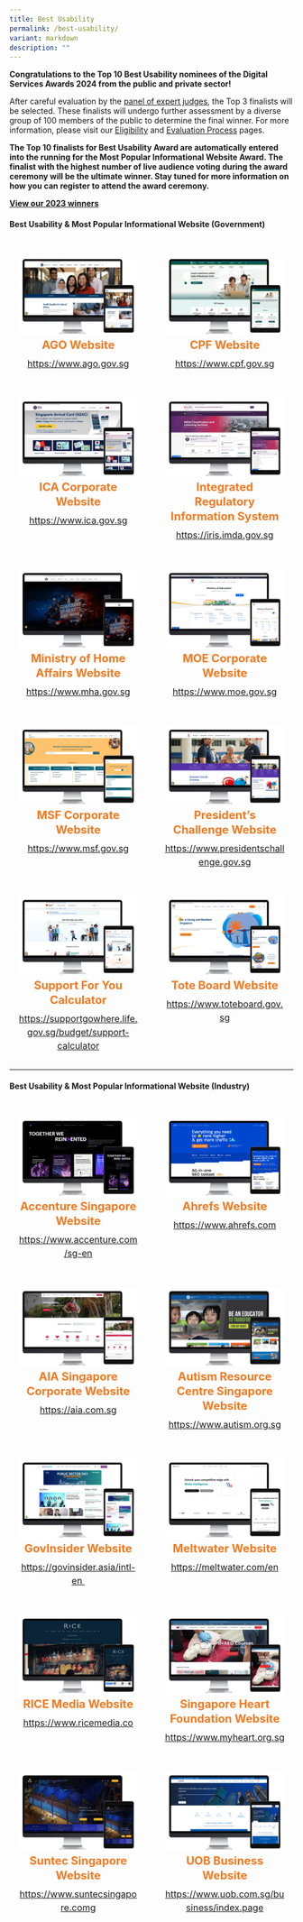 ```yaml
---
title: Best Usability
permalink: /best-usability/
variant: markdown
description: ""
---
```

<style type="text/css">
.content h4 {
    color: #B41E8E;
    font-weight: 700;
}
.winner {
    font-size: 1.25rem;
    color: #F47920;
    font-weight: 700;
    line-height: 1.3 !important;
    margin-top: 0;
	  margin-bottom:8px;
}
.classification {
    font-size: 1rem;
    color: #667085;
    line-height: 1.5 !important;
}
.grid-container {
    display: grid;
    gap: 1rem;
	grid-template-columns: repeat(auto-fit, minmax(15rem, 3fr));
    justify-content: center;
	padding-top:12px;
}
	.grid-container .content{text-align:center;padding:1rem; border-radius: 8px;}

    .grid-container .content:hover {
        box-shadow: 0 0 11px rgba(33,33,33,.2);
    }
</style>

<div>
	<p><strong>Congratulations to the Top 10 Best Usability nominees of the Digital Services Awards 2024 from the public and private sector!</strong></p>
	<p>After careful evaluation by the <a aria-label="Link to Judges" href="/2024-judges/">panel of expert judges</a>, the Top 3 finalists will be selected. These finalists will undergo further assessment by a diverse group of 100 members of the public to determine the final winner. For more information, please visit our <a aria-label="Link to Eligibility" href="/eligibility/">Eligibility</a> and <a aria-label="Link to Evaluation Process" href="/evaluation-process/">Evaluation Process</a> pages.</p>
  <p><strong id="docs-internal-guid-4c9a6648-7fff-b89c-5d9f-468b576d09a3">The Top 10 finalists for Best Usability Award are automatically entered into the running for the Most Popular Informational Website Award. The finalist with the highest number of live audience voting during the award ceremony will be the ultimate winner. Stay tuned for more information on how you can register to attend the award ceremony.</strong></p>
    <p><strong><a aria-label="Link to 2023 Winners" href="/winners/2023/">View our 2023 winners</a></strong></p>
</div>
<h4 class="has-text-centered">Best Usability &amp; Most Popular Informational Website (Government)</h4>
<div class="grid-container">
	<div class="content">
		<div><img alt="" src="/images/2024%20Finalists/gov_ago.png"></div>
		<div class="winner">AGO Website</div>
		<div class="classification"><a target="_blank" href="https://www.ago.gov.sg">https://www.ago.gov.sg</a></div>
	</div>
	<div class="content">
		<div><img alt="" src="/images/2024%20Finalists/gov_cpf.png"></div>
		<div class="winner">CPF Website</div>
		<div class="classification"><a target="_blank" href="https://www.cpf.gov.sg">https://www.cpf.gov.sg</a></div>
	</div>
	<div class="content">
		<div><img alt="" src="/images/2024%20Finalists/gov_ica.png"></div>
		<div class="winner">ICA Corporate Website</div>
		<div class="classification"><a target="_blank" href="https://www.ica.gov.sg">https://www.ica.gov.sg</a></div>
	</div>
	<div class="content">
		<div><img alt="" src="/images/2024%20Finalists/gov_iris_imda.png"></div>
		<div class="winner">Integrated Regulatory Information System</div>
		<div class="classification"><a target="_blank" href="https://iris.imda.gov.sg">https://iris.imda.gov.sg</a></div>
	</div>
	<div class="content">
		<div><img alt="" src="/images/2024%20Finalists/gov_mha.png"></div>
		<div class="winner">Ministry of Home Affairs Website</div>
		<div class="classification"><a target="_blank" href="https://www.mha.gov.sg">https://www.mha.gov.sg</a></div>
	</div>
	<div class="content">
		<div><img alt="" src="/images/2024%20Finalists/gov_moe.png"></div>
		<div class="winner">MOE Corporate Website</div>
		<div class="classification"><a target="_blank" href="https://www.moe.gov.sg">https://www.moe.gov.sg</a></div>
	</div>
	<div class="content">
		<div><img alt="" src="/images/2024%20Finalists/gov_msf.png"></div>
		<div class="winner">MSF Corporate Website</div>
		<div class="classification"><a target="_blank" href="https://www.msf.gov.sg">https://www.msf.gov.sg</a></div>
	</div>
	<div class="content">
		<div><img alt="" src="/images/2024%20Finalists/gov_presidentschallenge.png"></div>
		<div class="winner">President’s Challenge Website</div>
		<div class="classification"><a target="_blank" href="https://www.presidentschallenge.gov.sg">https://www.presidentschallenge.gov.sg</a></div>
	</div>
	<div class="content">
		<div><img alt="" src="/images/2024%20Finalists/gov_supportgowhere.png"></div>
		<div class="winner">Support For You Calculator</div>
		<div class="classification"><a target="_blank" href="https://supportgowhere.life.gov.sg/budget/support-calculator">https://supportgowhere.life.gov.sg/budget/support-calculator</a></div>
	</div>
	<div class="content">
		<div><img alt="" src="/images/2024%20Finalists/gov_toteboard.png"></div>
		<div class="winner">Tote Board Website</div>
		<div class="classification"><a target="_blank" href="https://www.toteboard.gov.sg">https://www.toteboard.gov.sg</a></div>
	</div>
</div>
<hr>
<h4 class="has-text-centered">Best Usability &amp; Most Popular Informational Website (Industry)</h4>
<div class="grid-container">
	<div class="content">
		<div><img alt="" src="/images/2024%20Finalists/industry_accenture.png"></div>
		<div class="winner">Accenture Singapore Website</div>
		<div class="classification"><a target="_blank" href="https://www.accenture.com/sg-en">https://www.accenture.com/sg-en</a></div>
	</div>
	<div class="content">
		<div><img alt="" src="/images/2024%20Finalists/industry_ahrefs.png"></div>
		<div class="winner">Ahrefs Website</div>
		<div class="classification"><a target="_blank" href="https://www.ahrefs.com">https://www.ahrefs.com</a></div>
	</div>
	<div class="content">
		<div><img alt="" src="/images/2024%20Finalists/industry_aia.png"></div>
		<div class="winner">AIA Singapore Corporate Website</div>
		<div class="classification"><a target="_blank" href="https://aia.com.sg">https://aia.com.sg</a></div>
	</div>
	<div class="content">
		<div><img alt="" src="/images/2024%20Finalists/industry_autism.png"></div>
		<div class="winner">Autism Resource Centre Singapore Website</div>
		<div class="classification"><a target="_blank" href="https://www.autism.org.sg">https://www.autism.org.sg</a></div>
	</div>
	<div class="content">
		<div><img alt="" src="/images/2024%20Finalists/industry_govinsider.png"></div>
		<div class="winner">GovInsider Website</div>
		<div class="classification"><a target="_blank" href="https://govinsider.asia/intl-en">https://govinsider.asia/intl-en&nbsp;</a></div>
	</div>
	<div class="content">
		<div><img alt="" src="/images/2024%20Finalists/industry_meltwater.png"></div>
		<div class="winner">Meltwater Website</div>
		<div class="classification"><a target="_blank" href="https://meltwater.com/en/">https://meltwater.com/en</a></div>
	</div>
	<div class="content">
		<div><img alt="" src="/images/2024%20Finalists/industry_ricemedia.png"></div>
		<div class="winner">RICE Media Website</div>
		<div class="classification"><a target="_blank" href="https://www.ricemedia.co">https://www.ricemedia.co</a></div>
	</div>
	<div class="content">
		<div><img alt="" src="/images/2024%20Finalists/industry_myheart.png"></div>
		<div class="winner">Singapore Heart Foundation Website</div>
		<div class="classification"><a target="_blank" href="https://www.myheart.org.sg">https://www.myheart.org.sg</a></div>
	</div>
	<div class="content">
		<div><img alt="" src="/images/2024%20Finalists/industry_suntecsingapore.png"></div>
		<div class="winner">Suntec Singapore Website</div>
		<div class="classification"><a target="_blank" href="https://www.suntecsingapore.com">https://www.suntecsingapore.comg</a></div>
	</div>
	<div class="content">
		<div><img alt="" src="/images/2024%20Finalists/industry_uob.png"></div>
		<div class="winner">UOB Business Website</div>
		<div class="classification"><a target="_blank" href="https://www.uob.com.sg/business/index.page">https://www.uob.com.sg/business/index.page</a></div>
	</div>
</div>